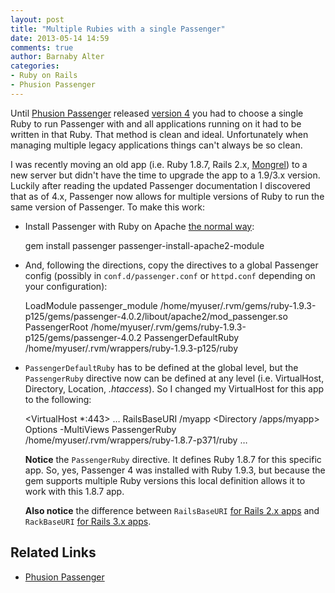 ```yaml
---
layout: post
title: "Multiple Rubies with a single Passenger"
date: 2013-05-14 14:59
comments: true
author: Barnaby Alter
categories: 
- Ruby on Rails
- Phusion Passenger
---
```

Until [Phusion Passenger](https://www.phusionpassenger.com/) released [version 4](http://blog.phusion.nl/2013/05/06/phusion-passenger-4-0-1-final-release/) you had to choose a single Ruby to run Passenger with and all applications running on it had to be written in that Ruby. That method is clean and ideal. Unfortunately when managing multiple legacy applications things can't always be so clean.

I was recently moving an old app (i.e. Ruby 1.8.7, Rails 2.x, [Mongrel](https://github.com/mongrel/mongrel)) to a new server but didn't have the time to upgrade the app to a 1.9/3.x version. Luckily after reading the updated Passenger documentation I discovered that as of 4.x, Passenger now allows for multiple versions of Ruby to run the same version of Passenger. To make this work:

* Install Passenger with Ruby on Apache [the normal way](http://www.modrails.com/documentation/Users%20guide%20Apache.html#_installation):

    gem install passenger
    passenger-install-apache2-module

* And, following the directions, copy the directives to a global Passenger config (possibly in `conf.d/passenger.conf` or `httpd.conf` depending on your configuration):

    LoadModule passenger_module /home/myuser/.rvm/gems/ruby-1.9.3-p125/gems/passenger-4.0.2/libout/apache2/mod_passenger.so
    PassengerRoot /home/myuser/.rvm/gems/ruby-1.9.3-p125/gems/passenger-4.0.2
    PassengerDefaultRuby /home/myuser/.rvm/wrappers/ruby-1.9.3-p125/ruby

* `PassengerDefaultRuby` has to be defined at the global level, but the `PassengerRuby` directive now can be defined at any level (i.e. VirtualHost, Directory, Location, _.htaccess_). So I changed my VirtualHost for this app to the following:

    <VirtualHost *:443>
    …
    RailsBaseURI /myapp
    <Directory /apps/myapp>
    Options -MultiViews
    PassengerRuby /home/myuser/.rvm/wrappers/ruby-1.8.7-p371/ruby
    </Directory>
    …
    </VirtualHost>

    **Notice** the `PassengerRuby` directive. It defines Ruby 1.8.7 for this specific app. So, yes, Passenger 4 was installed with Ruby 1.9.3, but because the gem supports multiple Ruby versions this local definition allows it to work with this 1.8.7 app.

    **Also notice** the difference between `RailsBaseURI` [for Rails 2.x apps](http://www.modrails.com/documentation/Users%20guide%20Apache.html#_deploying_a_ruby_on_rails_1_x_or_2_x_but_not_rails_gt_3_x_application) and `RackBaseURI` [for Rails 3.x apps](http://www.modrails.com/documentation/Users%20guide%20Apache.html#_deploying_a_rack_based_ruby_application_including_rails_gt_3).

## Related Links

* [Phusion Passenger](http://www.modrails.com/documentation/Users%20guide%20Apache.html)